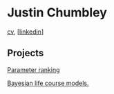 # Justin Chumbley

[cv](http://chumbleycode.github.io/chumbleycode.github.io/docs/cv.pdf), [[linkedin](https://www.linkedin.com/in/chumbleycode)]

## Projects
[Parameter ranking](credible_ranks.md)

[Bayesian life course models.](life_course.md)

